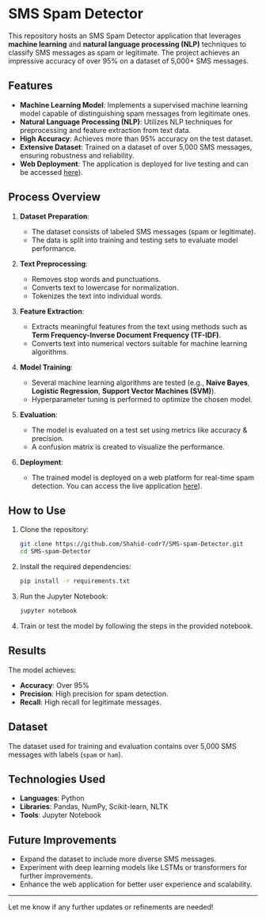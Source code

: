 # SMS Spam Detector

This repository hosts an SMS Spam Detector application that leverages **machine learning** and **natural language processing (NLP)** techniques to classify SMS messages as spam or legitimate. The project achieves an impressive accuracy of over 95% on a dataset of 5,000+ SMS messages.

## Features

- **Machine Learning Model**: Implements a supervised machine learning model capable of distinguishing spam messages from legitimate ones.
- **Natural Language Processing (NLP)**: Utilizes NLP techniques for preprocessing and feature extraction from text data.
- **High Accuracy**: Achieves more than 95% accuracy on the test dataset.
- **Extensive Dataset**: Trained on a dataset of over 5,000 SMS messages, ensuring robustness and reliability.
- **Web Deployment**: The application is deployed for live testing and can be accessed [here](https://huggingface.co/spaces/Shahid-codr7/SMS-spam-detector)).

## Process Overview

1. **Dataset Preparation**:
   - The dataset consists of labeled SMS messages (spam or legitimate).
   - The data is split into training and testing sets to evaluate model performance.

2. **Text Preprocessing**:
   - Removes stop words and punctuations.
   - Converts text to lowercase for normalization.
   - Tokenizes the text into individual words.

3. **Feature Extraction**:
   - Extracts meaningful features from the text using methods such as **Term Frequency-Inverse Document Frequency (TF-IDF)**.
   - Converts text into numerical vectors suitable for machine learning algorithms.

4. **Model Training**:
   - Several machine learning algorithms are tested (e.g., **Naive Bayes**, **Logistic Regression**, **Support Vector Machines (SVM)**).
   - Hyperparameter tuning is performed to optimize the chosen model.

5. **Evaluation**:
   - The model is evaluated on a test set using metrics like accuracy & precision.
   - A confusion matrix is created to visualize the performance.

6. **Deployment**:
   - The trained model is deployed on a web platform for real-time spam detection. You can access the live application [here](https://huggingface.co/spaces/Shahid-codr7/SMS-spam-detector)).

## How to Use

1. Clone the repository:
   ```bash
   git clone https://github.com/Shahid-codr7/SMS-spam-Detector.git
   cd SMS-spam-Detector
   ```

2. Install the required dependencies:
   ```bash
   pip install -r requirements.txt
   ```

3. Run the Jupyter Notebook:
   ```bash
   jupyter notebook
   ```

4. Train or test the model by following the steps in the provided notebook.

## Results

The model achieves:
- **Accuracy**: Over 95%
- **Precision**: High precision for spam detection.
- **Recall**: High recall for legitimate messages.

## Dataset

The dataset used for training and evaluation contains over 5,000 SMS messages with labels (`spam` or `ham`).

## Technologies Used

- **Languages**: Python
- **Libraries**: Pandas, NumPy, Scikit-learn, NLTK
- **Tools**: Jupyter Notebook

## Future Improvements

- Expand the dataset to include more diverse SMS messages.
- Experiment with deep learning models like LSTMs or transformers for further improvements.
- Enhance the web application for better user experience and scalability.

---

Let me know if any further updates or refinements are needed!
